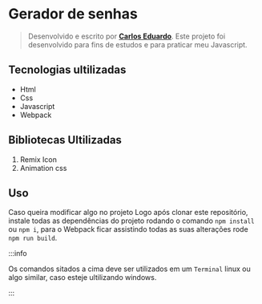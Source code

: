 # Gerador de senhas
> Desenvolvido e escrito por [**Carlos Eduardo**](https://github.com/Carlos-Eduardo5Qs).
> Este projeto foi desenvolvido para fins de estudos e para praticar meu Javascript.

## Tecnologias ultilizadas

* Html
* Css
* Javascript
* Webpack

## Bibliotecas Ultilizadas

1. Remix Icon
2. Animation css

## Uso

Caso queira modificar algo no projeto Logo após clonar este repositório, instale todas as dependências do projeto rodando o comando ```npm install``` ou ```npm i```, para o Webpack ficar assistindo todas as suas alterações rode ```npm run build```.

:::info

Os comandos sitados a cima deve ser utilizados em um `Terminal` linux ou algo similar, caso esteje ultilizando windows.

:::
